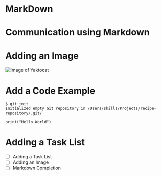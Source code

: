 # MarkDown
# Communication using Markdown

# Adding an Image
![Image of Yaktocat](https://octodex.github.com/images/yaktocat.png)

# Add a Code Example
```
$ git init
Initialized empty Git repository in /Users/skills/Projects/recipe-repository/.git/
```

```
print("Hello World")
```

# Adding a Task List
- [ ] Adding a Task List
- [ ] Adding an Image
- [ ] Markdown Completion
